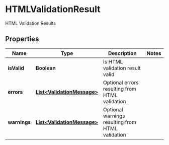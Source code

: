 

# HTMLValidationResult

HTML Validation Results
## Properties

Name | Type | Description | Notes
------------ | ------------- | ------------- | -------------
**isValid** | **Boolean** | Is HTML validation result valid | 
**errors** | [**List&lt;ValidationMessage&gt;**](ValidationMessage) | Optional errors resulting from HTML validation | 
**warnings** | [**List&lt;ValidationMessage&gt;**](ValidationMessage) | Optional warnings resulting from HTML validation | 



